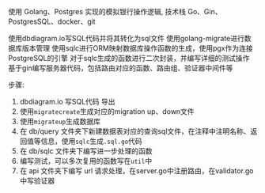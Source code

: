 使用 Golang、Postgres 实现的模拟银行操作逻辑,
技术栈 Go、Gin、PostgresSQL、docker、git

使用dbdiagram.io写SQL代码并将其转化为sql文件
使用golang-migrate进行数据库版本管理
使用sqlc进行ORM映射数据库操作函数的生成，使用pgx作为连接PostgreSQL的引擎
对于sqlc生成的函数进行二次封装，并编写详细的测试操作
基于gin编写服务器代码，包括路由对应的函数、路由组、验证器中间件等


步骤:
1. dbdiagram.io 写SQL代码 导出
2. 使用`migratecreate`生成对应的migration up、down文件
3. 使用`migrateup`生成数据库
4. 在 db/query 文件夹下新建数据表对应的查询sql文件，在注释中注明名称、返回值等信息，使用`sqlc`生成`.sql.go`代码
5. 在 db/sqlc 文件夹下编写进一步处理的函数
6. 编写测试，可以多次复用的函数写在`util`中
7. 在 api 文件夹下编写 url 请求处理，在server.go中注册路由，在validator.go中写验证器